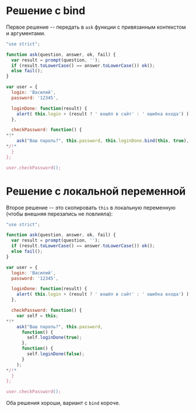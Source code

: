 # Решение с bind

Первое решение -- передать в `ask` функции с привязанным контекстом и аргументами.

```js run
"use strict";

function ask(question, answer, ok, fail) {
  var result = prompt(question, '');
  if (result.toLowerCase() == answer.toLowerCase()) ok();
  else fail();
}

var user = {
  login: 'Василий',
  password: '12345',

  loginDone: function(result) {
    alert( this.login + (result ? ' вошёл в сайт' : ' ошибка входа') );
  },

  checkPassword: function() {
*!*
    ask("Ваш пароль?", this.password, this.loginDone.bind(this, true), this.loginDone.bind(this, false));
*/!*
  }
};

user.checkPassword();
```

# Решение с локальной переменной

Второе решение -- это скопировать `this` в локальную переменную (чтобы внешняя перезапись не повлияла):

```js run
"use strict";

function ask(question, answer, ok, fail) {
  var result = prompt(question, '');
  if (result.toLowerCase() == answer.toLowerCase()) ok();
  else fail();
}

var user = {
  login: 'Василий',
  password: '12345',

  loginDone: function(result) {
    alert( this.login + (result ? ' вошёл в сайт' : ' ошибка входа') );
  },

  checkPassword: function() {
    var self = this;
*!*
    ask("Ваш пароль?", this.password,
      function() {
        self.loginDone(true);
      },
      function() {
        self.loginDone(false);
      }
    );
*/!*
  }
};

user.checkPassword();
```

Оба решения хороши, вариант с `bind` короче.